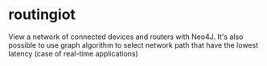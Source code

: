 # routingiot
View a network of connected devices and routers with Neo4J. It's also possible to use graph algorithm to select network path that have the lowest latency (case of real-time applications)
